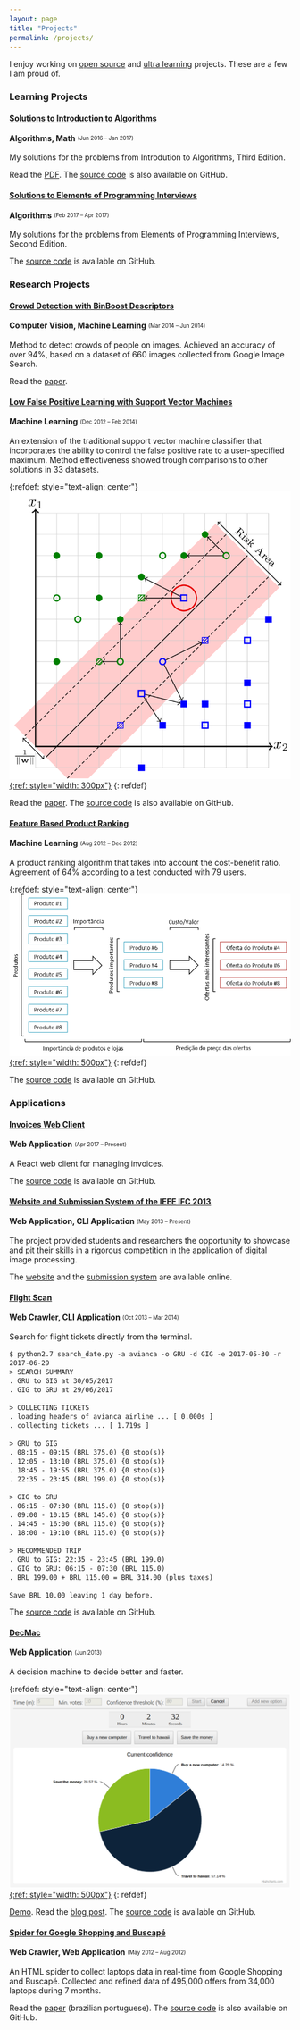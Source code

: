 ```yaml
---
layout: page
title: "Projects"
permalink: /projects/
---
```


I enjoy working on [open source](https://github.com/danielmoraes/) and
[ultra learning](https://www.scotthyoung.com/blog/2016/11/08/ultralearning-different/)
projects. These are a few I am proud of.

### Learning Projects

#### [Solutions to Introduction to Algorithms](http://dmoraes.org/doc/clrs.pdf)

**Algorithms, Math** <sub><sup>(Jun 2016 – Jan 2017)</sup></sub>

My solutions for the problems from Introdution to Algorithms, Third Edition.

Read the [PDF](http://dmoraes.org/doc/clrs.pdf). The
[source code](https://goo.gl/zBEAp6) is also available on GitHub.

#### [Solutions to Elements of Programming Interviews](https://github.com/danielmoraes/epi)

**Algorithms** <sub><sup>(Feb 2017 – Apr 2017)</sup></sub>

My solutions for the problems from Elements of Programming Interviews, Second Edition.

The [source code](https://github.com/danielmoraes/epi) is available on GitHub.

### Research Projects

#### [Crowd Detection with BinBoost Descriptors](http://dmoraes.org/doc/mo446a-2014-project.pdf)

**Computer Vision, Machine Learning** <sub><sup>(Mar 2014 – Jun 2014)</sup></sub>

Method to detect crowds of people on images. Achieved an accuracy of over 94%,
based on a dataset of 660 images collected from Google Image Search.

Read the [paper](http://dmoraes.org/doc/mo446a-2014-project.pdf).

#### [Low False Positive Learning with Support Vector Machines](https://goo.gl/uMfbmf)

**Machine Learning** <sub><sup>(Dec 2012 – Feb 2014)</sup></sub>

An extension of the traditional support vector machine classifier that
incorporates the ability to control the false positive rate to a user-specified
maximum. Method effectiveness showed trough comparisons to other solutions in
33 datasets.

{:refdef: style="text-align: center"}
[![Risk Area SVM](/images/risk_area_svm.png){:ref: style="width: 300px"}](/images/risk_area_svm.png)
{: refdef}

Read the [paper](https://goo.gl/uMfbmf). The
[source code](https://goo.gl/zO8sPF) is also available on GitHub.

#### [Feature Based Product Ranking](https://goo.gl/1XhbYd)

**Machine Learning** <sub><sup>(Aug 2012 – Dec 2012)</sup></sub>

A product ranking algorithm that takes into account the cost-benefit ratio.
Agreement of 64% according to a test conducted with 79 users.

{:refdef: style="text-align: center"}
[![ItemRank](/images/itemrank.png){:ref: style="width: 500px"}](/images/itemrank.png)
{: refdef}

The [source code](https://goo.gl/1XhbYd) is available on GitHub.

### Applications

#### [Invoices Web Client](https://github.com/danielmoraes/invoices-web-client)

**Web Application** <sub><sup>(Apr 2017 – Present)</sup></sub>

A React web client for managing invoices.

The [source code](https://github.com/danielmoraes/invoices-web-client) is available on GitHub.

#### [Website and Submission System of the IEEE IFC 2013](http://ifc.recod.ic.unicamp.br/)

**Web Application, CLI Application** <sub><sup>(May 2013 – Present)</sup></sub>

The project provided students and researchers the opportunity to showcase and
pit their skills in a rigorous competition in the application of digital image
processing.

The [website](http://ifc.recod.ic.unicamp.br/) and the
[submission system](http://ifc.recod.ic.unicamp.br/fc.submission) are available
online.

#### [Flight Scan](https://goo.gl/Y28hj4)

**Web Crawler, CLI Application** <sub><sup>(Oct 2013 – Mar 2014)</sup></sub>

Search for flight tickets directly from the terminal.

```
$ python2.7 search_date.py -a avianca -o GRU -d GIG -e 2017-05-30 -r 2017-06-29
> SEARCH SUMMARY
. GRU to GIG at 30/05/2017
. GIG to GRU at 29/06/2017

> COLLECTING TICKETS
. loading headers of avianca airline ... [ 0.000s ]
. collecting tickets ... [ 1.719s ]

> GRU to GIG
. 08:15 - 09:15 (BRL 375.0) {0 stop(s)}
. 12:05 - 13:10 (BRL 375.0) {0 stop(s)}
. 18:45 - 19:55 (BRL 375.0) {0 stop(s)}
. 22:35 - 23:45 (BRL 199.0) {0 stop(s)}

> GIG to GRU
. 06:15 - 07:30 (BRL 115.0) {0 stop(s)}
. 09:00 - 10:15 (BRL 145.0) {0 stop(s)}
. 14:45 - 16:00 (BRL 115.0) {0 stop(s)}
. 18:00 - 19:10 (BRL 115.0) {0 stop(s)}

> RECOMMENDED TRIP
. GRU to GIG: 22:35 - 23:45 (BRL 199.0)
. GIG to GRU: 06:15 - 07:30 (BRL 115.0)
. BRL 199.00 + BRL 115.00 = BRL 314.00 (plus taxes)

Save BRL 10.00 leaving 1 day before.
```

The [source code](https://goo.gl/Y28hj4) is available on GitHub.

#### [DecMac](http://decmac.dmoraes.org)

**Web Application** <sub><sup>(Jun 2013)</sup></sub>

A decision machine to decide better and faster.

{:refdef: style="text-align: center"}
[![DecMac](/images/decmac.png){:ref: style="width: 500px"}](/images/decmac.png)
{: refdef}

[Demo](http://decmac.dmoraes.org).
Read the [blog post](https://goo.gl/B1XGJ4).
The [source code](https://goo.gl/9EImei) is available on GitHub.

#### [Spider for Google Shopping and Buscapé](/doc/spider-google-shopping.pdf)

**Web Crawler, Web Application** <sub><sup>(May 2012 – Aug 2012)</sup></sub>

An HTML spider to collect laptops data in real-time from Google Shopping and
Buscapé. Collected and refined data of 495,000 offers from 34,000 laptops during 7 months.

Read the [paper](/doc/spider-google-shopping.pdf) (brazilian portuguese).
The [source code](https://goo.gl/6irc9P) is also available on GitHub.
